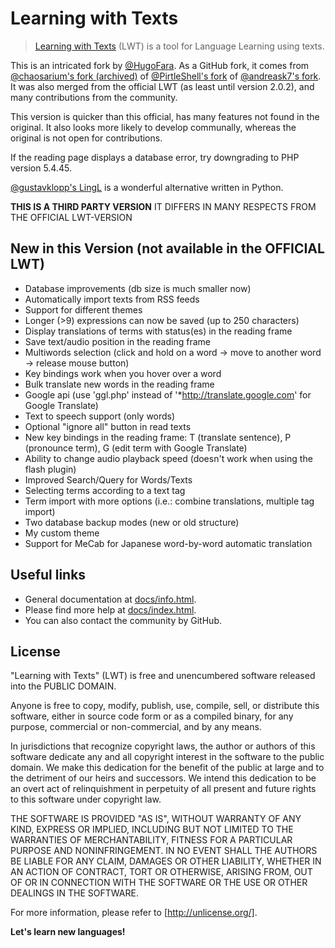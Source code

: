 # Learning with Texts

> [Learning with Texts](https://sourceforge.net/projects/learning-with-texts) (LWT) is a tool for Language Learning using texts.

This is an intricated fork by [@HugoFara](https://github.com/hugofara/lwt). As a GitHub fork, it comes from [@chaosarium's fork (archived)](https://github.com/chaosarium/lwt-fork)  of [@PirtleShell's fork](https://github.com/pirtleshell/lwt) of [@andreask7's fork](https://github.com/andreask7/lwt). It was also merged from the official LWT (as least until version 2.0.2), and many contributions from the community.

This version is quicker than this official, has many features not found in the original. It also looks more likely to develop communally, whereas the original is not open for contributions.

If the reading page displays a database error, try downgrading to PHP version 5.4.45.

[@gustavklopp's LingL](https://github.com/gustavklopp/LingL) is a wonderful alternative written in Python.

**THIS IS A THIRD PARTY VERSION**
IT DIFFERS IN MANY RESPECTS FROM THE OFFICIAL LWT-VERSION

## New in this Version (not available in the OFFICIAL LWT)

* Database improvements (db size is much smaller now)
* Automatically import texts from RSS feeds
* Support for different themes
* Longer (>9) expressions can now be saved (up to 250 characters)
* Display translations of terms with status(es) in the reading frame
* Save text/audio position in the reading frame
* Multiwords selection (click and hold on a word -> move to another word -> release mouse button)
* Key bindings work when you hover over a word
* Bulk translate new words in the reading frame
* Google api (use 'ggl.php' instead of '*http://translate.google.com' for Google Translate)
* Text to speech support (only words)
* Optional "ignore all" button in read texts
* New key bindings in the reading frame: T (translate sentence), P (pronounce term), G (edit term with Google Translate)
* Ability to change audio playback speed (doesn't work when using the flash plugin)
* Improved Search/Query for Words/Texts
* Selecting terms according to a text tag
* Term import with more options (i.e.: combine translations, multiple tag import)
* Two database backup modes (new or old structure)
* My custom theme
* Support for MeCab for Japanese word-by-word automatic translation

## Useful links
* General documentation at [docs/info.html](docs/info.html).
* Please find more help at [docs/index.html](docs/index.html).
* You can also contact the community by GitHub.

## License

"Learning with Texts" (LWT) is free and unencumbered software
released into the PUBLIC DOMAIN.

Anyone is free to copy, modify, publish, use, compile, sell, or
distribute this software, either in source code form or as a
compiled binary, for any purpose, commercial or non-commercial,
and by any means.

In jurisdictions that recognize copyright laws, the author or
authors of this software dedicate any and all copyright
interest in the software to the public domain. We make this
dedication for the benefit of the public at large and to the
detriment of our heirs and successors. We intend this
dedication to be an overt act of relinquishment in perpetuity
of all present and future rights to this software under
copyright law.

THE SOFTWARE IS PROVIDED "AS IS", WITHOUT WARRANTY OF ANY KIND,
EXPRESS OR IMPLIED, INCLUDING BUT NOT LIMITED TO THE
WARRANTIES OF MERCHANTABILITY, FITNESS FOR A PARTICULAR PURPOSE
AND NONINFRINGEMENT. IN NO EVENT SHALL THE AUTHORS BE LIABLE
FOR ANY CLAIM, DAMAGES OR OTHER LIABILITY, WHETHER IN AN ACTION
OF CONTRACT, TORT OR OTHERWISE, ARISING FROM, OUT OF OR IN
CONNECTION WITH THE SOFTWARE OR THE USE OR OTHER DEALINGS IN
THE SOFTWARE.

For more information, please refer to [http://unlicense.org/].

**Let's learn new languages!**
